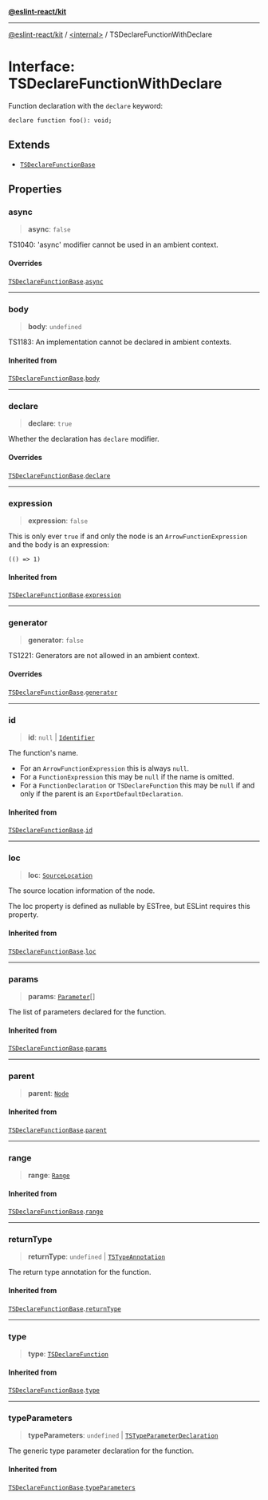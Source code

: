 [**@eslint-react/kit**](../../README.md)

***

[@eslint-react/kit](../../README.md) / [\<internal\>](../README.md) / TSDeclareFunctionWithDeclare

# Interface: TSDeclareFunctionWithDeclare

Function declaration with the `declare` keyword:
```
declare function foo(): void;
```

## Extends

- [`TSDeclareFunctionBase`](TSDeclareFunctionBase.md)

## Properties

### async

> **async**: `false`

TS1040: 'async' modifier cannot be used in an ambient context.

#### Overrides

[`TSDeclareFunctionBase`](TSDeclareFunctionBase.md).[`async`](TSDeclareFunctionBase.md#async)

***

### body

> **body**: `undefined`

TS1183: An implementation cannot be declared in ambient contexts.

#### Inherited from

[`TSDeclareFunctionBase`](TSDeclareFunctionBase.md).[`body`](TSDeclareFunctionBase.md#body)

***

### declare

> **declare**: `true`

Whether the declaration has `declare` modifier.

#### Overrides

[`TSDeclareFunctionBase`](TSDeclareFunctionBase.md).[`declare`](TSDeclareFunctionBase.md#declare)

***

### expression

> **expression**: `false`

This is only ever `true` if and only the node is an `ArrowFunctionExpression` and the body
is an expression:
```
(() => 1)
```

#### Inherited from

[`TSDeclareFunctionBase`](TSDeclareFunctionBase.md).[`expression`](TSDeclareFunctionBase.md#expression)

***

### generator

> **generator**: `false`

TS1221: Generators are not allowed in an ambient context.

#### Overrides

[`TSDeclareFunctionBase`](TSDeclareFunctionBase.md).[`generator`](TSDeclareFunctionBase.md#generator)

***

### id

> **id**: `null` \| [`Identifier`](Identifier.md)

The function's name.
- For an `ArrowFunctionExpression` this is always `null`.
- For a `FunctionExpression` this may be `null` if the name is omitted.
- For a `FunctionDeclaration` or `TSDeclareFunction` this may be `null` if
  and only if the parent is an `ExportDefaultDeclaration`.

#### Inherited from

[`TSDeclareFunctionBase`](TSDeclareFunctionBase.md).[`id`](TSDeclareFunctionBase.md#id)

***

### loc

> **loc**: [`SourceLocation`](SourceLocation.md)

The source location information of the node.

The loc property is defined as nullable by ESTree, but ESLint requires this property.

#### Inherited from

[`TSDeclareFunctionBase`](TSDeclareFunctionBase.md).[`loc`](TSDeclareFunctionBase.md#loc)

***

### params

> **params**: [`Parameter`](../type-aliases/Parameter.md)[]

The list of parameters declared for the function.

#### Inherited from

[`TSDeclareFunctionBase`](TSDeclareFunctionBase.md).[`params`](TSDeclareFunctionBase.md#params)

***

### parent

> **parent**: [`Node`](../type-aliases/Node.md)

#### Inherited from

[`TSDeclareFunctionBase`](TSDeclareFunctionBase.md).[`parent`](TSDeclareFunctionBase.md#parent)

***

### range

> **range**: [`Range`](../type-aliases/Range.md)

#### Inherited from

[`TSDeclareFunctionBase`](TSDeclareFunctionBase.md).[`range`](TSDeclareFunctionBase.md#range)

***

### returnType

> **returnType**: `undefined` \| [`TSTypeAnnotation`](TSTypeAnnotation.md)

The return type annotation for the function.

#### Inherited from

[`TSDeclareFunctionBase`](TSDeclareFunctionBase.md).[`returnType`](TSDeclareFunctionBase.md#returntype)

***

### type

> **type**: [`TSDeclareFunction`](../enumerations/AST_NODE_TYPES.md#tsdeclarefunction)

#### Inherited from

[`TSDeclareFunctionBase`](TSDeclareFunctionBase.md).[`type`](TSDeclareFunctionBase.md#type)

***

### typeParameters

> **typeParameters**: `undefined` \| [`TSTypeParameterDeclaration`](TSTypeParameterDeclaration.md)

The generic type parameter declaration for the function.

#### Inherited from

[`TSDeclareFunctionBase`](TSDeclareFunctionBase.md).[`typeParameters`](TSDeclareFunctionBase.md#typeparameters)
